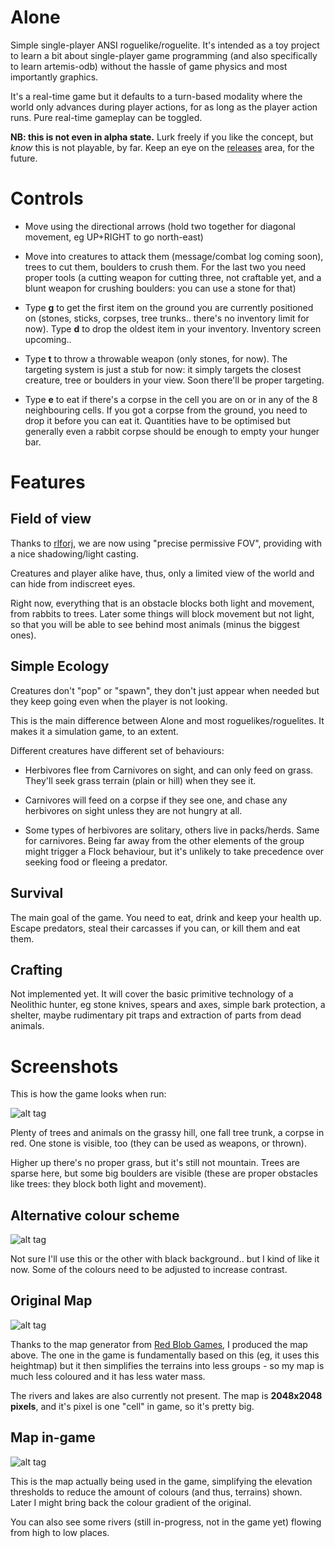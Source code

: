 # Alone

Simple single-player ANSI roguelike/roguelite. It's intended as a toy project to learn a bit about single-player game
programming (and also specifically to learn artemis-odb) without the hassle of game physics and most importantly
graphics.

It's a real-time game but it defaults to a turn-based modality where the world only advances during player actions,
for as long as the player action runs. Pure real-time gameplay can be toggled.

**NB: this is not even in alpha state.** Lurk freely if you like the concept, but *know* this is not playable, by far.
Keep an eye on the [releases](https://github.com/fabioticconi/alone-the-roguelite/releases) area, for the future.

# Controls

* Move using the directional arrows (hold two together for diagonal movement, eg UP+RIGHT to go north-east)

* Move into creatures to attack them (message/combat log coming soon), trees to cut them, boulders to crush them.
  For the last two you need proper tools (a cutting weapon for cutting three, not craftable yet, and a blunt weapon
  for crushing boulders: you can use a stone for that)
  
* Type **g** to get the first item on the ground you are currently positioned on (stones, sticks, corpses, tree trunks..
  there's no inventory limit for now).
  Type **d** to drop the oldest item in your inventory. Inventory screen upcoming..
  
* Type **t** to throw a throwable weapon (only stones, for now). The targeting system is just a stub for now: it simply
  targets the closest creature, tree or boulders in your view. Soon there'll be proper targeting.
  
* Type **e** to eat if there's a corpse in the cell you are on or in any of the 8 neighbouring cells. If you got a corpse
  from the ground, you need to drop it before you can eat it. Quantities have to be optimised but generally even a rabbit
  corpse should be enough to empty your hunger bar.

# Features

## Field of view

Thanks to [rlforj](https://github.com/kba/rlforj), we are now using "precise permissive FOV", providing with a nice shadowing/light casting.

Creatures and player alike have, thus, only a limited view of the world and can hide from indiscreet eyes.

Right now, everything that is an obstacle blocks both light and movement, from rabbits to trees. Later some things
will block movement but not light, so that you will be able to see behind most animals (minus the biggest ones).

## Simple Ecology

Creatures don't "pop" or "spawn", they don't just appear when needed but they keep going even when the
player is not looking.

This is the main difference between Alone and most roguelikes/roguelites. It makes it a simulation game, to an extent.

Different creatures have different set of behaviours:

* Herbivores flee from Carnivores on sight, and can only feed on grass. They'll seek grass terrain (plain or hill)
  when they see it.
   
* Carnivores will feed on a corpse if they see one, and chase any herbivores on sight unless they are not hungry at all.

* Some types of herbivores are solitary, others live in packs/herds. Same for carnivores. Being far away from the
  other elements of the group might trigger a Flock behaviour, but it's unlikely to take precedence over seeking food
  or fleeing a predator.

## Survival

The main goal of the game. You need to eat, drink and keep your health up. Escape predators, steal their carcasses if
you can, or kill them and eat them.

## Crafting

Not implemented yet. It will cover the basic primitive technology of a Neolithic hunter, eg stone knives, spears and axes,
simple bark protection, a shelter, maybe rudimentary pit traps and extraction of parts from dead animals.

# Screenshots

This is how the game looks when run:

![alt tag](screenshots/screenshot.png)

Plenty of trees and animals on the grassy hill, one fall tree trunk, a corpse in red.
One stone is visible, too (they can be used as weapons, or thrown).

Higher up there's no proper grass, but it's still not mountain. Trees are sparse here, but some big boulders are visible (these
are proper obstacles like trees: they block both light and movement).

## Alternative colour scheme

![alt tag](screenshots/full_colours.png)

Not sure I'll use this or the other with black background.. but I kind of like it now. Some of the colours
need to be adjusted to increase contrast.

## Original Map

![alt tag](screenshots/orig_map.png)

Thanks to the map generator from [Red Blob Games](https://www.redblobgames.com/), I produced the map above. The one in
the game is fundamentally based on this (eg, it uses this heightmap) but it then simplifies the terrains into less
groups - so my map is much less coloured and it has less water mass.

The rivers and lakes are also currently not present. The map is **2048x2048 pixels**, and it's pixel is one "cell" in
game, so it's pretty big.

## Map in-game

![alt tag](screenshots/map.png)

This is the map actually being used in the game, simplifying the elevation thresholds to reduce
the amount of colours (and thus, terrains) shown. Later I might bring back the colour gradient of the original.

You can also see some rivers (still in-progress, not in the game yet) flowing from high to low places.


